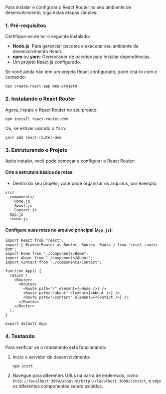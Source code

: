 Para instalar e configurar o React Router no seu ambiente de desenvolvimento, siga estas etapas simples:

### **1. Pré-requisitos**

Certifique-se de ter o seguinte instalado:
- **Node.js**: Para gerenciar pacotes e executar seu ambiente de desenvolvimento React.
- **npm** ou **yarn**: Gerenciador de pacotes para instalar dependências.
- Um projeto React já configurado.

Se você ainda não tem um projeto React configurado, pode criá-lo com o comando:

```
npx create-react-app meu-projeto
```

### **2. Instalando o React Router**

Agora, instale o React Router no seu projeto:

```
npm install react-router-dom
```

Ou, se estiver usando o Yarn:

```
yarn add react-router-dom
```

### **3. Estruturando o Projeto**

Após instalar, você pode começar a configurar o React Router:

#### Crie a estrutura básica de rotas:
- Dentro do seu projeto, você pode organizar os arquivos, por exemplo:

```
src/
  components/
    Home.js
    About.js
    Contact.js
  App.js
  index.js
```

#### Configure suas rotas no arquivo principal (`App.js`):

```
import React from "react";
import { BrowserRouter as Router, Routes, Route } from "react-router-dom";
import Home from "./components/Home";
import About from "./components/About";
import Contact from "./components/Contact";

function App() {
  return (
    <Router>
      <Routes>
        <Route path="/" element={<Home />} />
        <Route path="/about" element={<About />} />
        <Route path="/contact" element={<Contact />} />
      </Routes>
    </Router>
  );
}

export default App;
```

### **4. Testando**

Para verificar se o roteamento está funcionando:
1. Inicie o servidor de desenvolvimento:

    ```
    npm start
    ```
    
2. Navegue para diferentes URLs na barra de endereços, como `http://localhost:3000/about` ou `http://localhost:3000/contact`, e veja os diferentes componentes sendo exibidos.


